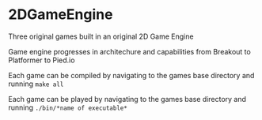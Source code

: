 # 2DGameEngine
Three original games built in an original 2D Game Engine

Game engine progresses in architechure and capabilities from Breakout to Platformer to Pied.io

Each game can be compiled by navigating to the games base directory and running ```make all```

Each game can be played by navigating to the games base directory and running ```./bin/*name of executable* ```
